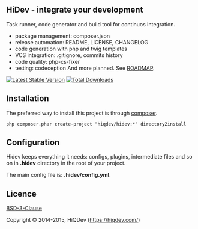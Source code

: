 HiDev - integrate your development
----------------------------------

Task runner, code generator and build tool for continuos integration.
- package management: composer.json
- release automation: README, LICENSE, CHANGELOG
- code generation with php and twig templates
- VCS integration: .gitignore, commits history
- code quality: php-cs-fixer
- testing: codeception
And more planned. See [ROADMAP](https://github.com/hiqdev/hidev/blob/master/ROADMAP.md).


[![Latest Stable Version](https://poser.pugx.org/hiqdev/hidev/v/stable.png)](https://packagist.org/packages/hiqdev/hidev)
[![Total Downloads](https://poser.pugx.org/hiqdev/hidev/downloads.png)](https://packagist.org/packages/hiqdev/hidev)

## Installation

The preferred way to install this project is through [composer](http://getcomposer.org/download/).

```
php composer.phar create-project "hiqdev/hidev:*" directory2install
```

## Configuration

Hidev keeps everything it needs: configs, plugins, intermediate files and so on
in **.hidev** directory in the root of your project.

The main config file is: **.hidev/config.yml**.

## Licence

[BSD-3-Clause](http://choosealicense.com/licenses/bsd-3-clause)

Copyright © 2014-2015, HiQDev (https://hiqdev.com/)
